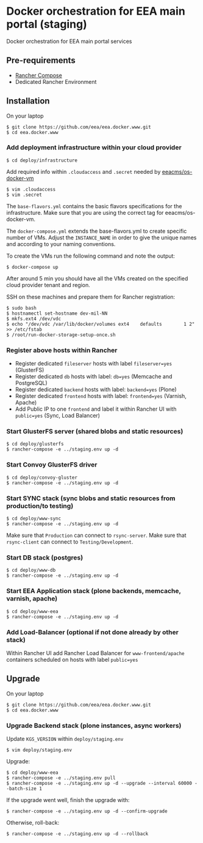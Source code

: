 # Docker orchestration for EEA main portal (staging)

Docker orchestration for EEA main portal services

## Pre-requirements

* [Rancher Compose](http://docs.rancher.com/rancher/rancher-compose/)
* Dedicated Rancher Environment

## Installation

On your laptop

    $ git clone https://github.com/eea/eea.docker.www.git
    $ cd eea.docker.www

### Add deployment infrastructure within your cloud provider

    $ cd deploy/infrastructure

Add required info within `.cloudaccess` and `.secret` needed by [eeacms/os-docker-vm](https://github.com/eea/eea.docker.openstack.host#usage)

    $ vim .cloudaccess
    $ vim .secret

The `base-flavors.yml` contains the basic flavors specifications for the infrastructure. Make sure that you are using the correct tag for eeacms/os-docker-vm.
   
The `docker-compose.yml` extends the base-flavors.yml to create specific number of VMs. Adjust the `INSTANCE_NAME` in order to give the unique names and according to your naming conventions.

To create the VMs run the following command and note the output:

    $ docker-compose up

After around 5 min you should have all the VMs created on the specified cloud provider tenant and region.

SSH on these machines and prepare them for Rancher registration:

    $ sudo bash
    $ hostnamectl set-hostname dev-mil-NN
    $ mkfs.ext4 /dev/vdc
    $ echo "/dev/vdc /var/lib/docker/volumes ext4    defaults        1 2" >> /etc/fstab
    $ /root/run-docker-storage-setup-once.sh

### Register above hosts within Rancher

* Register dedicated `fileserver` hosts with label `fileserver=yes` (GlusterFS)
* Register dedicated `db` hosts with label: `db=yes` (Memcache and PostgreSQL)
* Register dedicated `backend` hosts with label: `backend=yes` (Plone)
* Register dedicated `frontend` hosts with label: `frontend=yes` (Varnish, Apache)
* Add Public IP to one `frontend` and label it within Rancher UI with `public=yes` (Sync, Load Balancer)

### Start GlusterFS server (shared blobs and static resources)

    $ cd deploy/glusterfs
    $ rancher-compose -e ../staging.env up -d

### Start Convoy GlusterFS driver

    $ cd deploy/convoy-gluster
    $ rancher-compose -e ../staging.env up -d

### Start SYNC stack (sync blobs and static resources from production/to testing)

    $ cd deploy/www-sync
    $ rancher-compose -e ../staging.env up -d

Make sure that `Production` can connect to `rsync-server`.
Make sure that `rsync-client` can connect to `Testing/Development`.

### Start DB stack (postgres)

    $ cd deploy/www-db
    $ rancher-compose -e ../staging.env up -d

### Start EEA Application stack (plone backends, memcache, varnish, apache)

    $ cd deploy/www-eea
    $ rancher-compose -e ../staging.env up -d

### Add Load-Balancer (optional if not done already by other stack)

Within Rancher UI add Rancher Load Balancer for `www-frontend/apache` containers
scheduled on hosts with label `public=yes`

## Upgrade

On your laptop

    $ git clone https://github.com/eea/eea.docker.www.git
    $ cd eea.docker.www

### Upgrade Backend stack (plone instances, async workers)

Update `KGS_VERSION` within `deploy/staging.env`

    $ vim deploy/staging.env

Upgrade:

    $ cd deploy/www-eea
    $ rancher-compose -e ../staging.env pull
    $ rancher-compose -e ../staging.env up -d --upgrade --interval 60000 --batch-size 1

If the upgrade went well, finish the upgrade with:

    $ rancher-compose -e ../staging.env up -d --confirm-upgrade

Otherwise, roll-back:

    $ rancher-compose -e ../staging.env up -d --rollback

